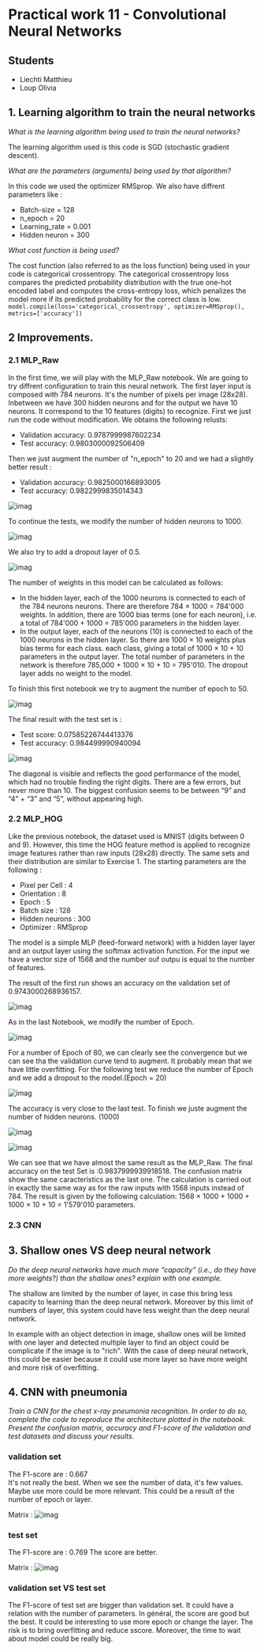 # Practical work 11 -  Convolutional Neural Networks 
## Students
- Liechti Matthieu
- Loup Olivia

## 1. Learning algorithm to train the neural networks
*What is the learning algorithm being used to train the neural networks?*

The learning algorithm used is this code is SGD (stochastic gradient descent).

*What are the parameters (arguments) being used by that algorithm?*

In this code we used the optimizer RMSprop. We also have diffrent parameters like :
- Batch-size = 128
- n_epoch = 20
- Learning_rate = 0.001
- Hidden neuron = 300

*What cost function is being used?*

The cost function (also referred to as the loss function) being used in your code is categorical crossentropy. The categorical crossentropy loss compares the predicted probability distribution with the true one-hot encoded label and computes the cross-entropy loss, which penalizes the model more if its predicted probability for the correct class is low.
`model.compile(loss='categorical_crossentropy', optimizer=RMSprop(), metrics=['accuracy'])`

## 2 Improvements. 
### 2.1 MLP_Raw

In the first time, we will play with the MLP_Raw notebook. We are going to try diffrent configuration to train this neural network. The first layer input is composed with 784 neurons. It's the number of pixels per image (28x28). Inbetween we have 300 hidden neurons and for the output we have 10 neurons. It correspond to the 10 features (digits) to recognize.
First we just run the code without modification. We obtains the following relusts:

- Validation accuracy: 0.9787999987602234
- Test accuracy: 0.9803000092506409

Then we just augment the number of "n_epoch" to 20 and we had a slightly better result :

- Validation accuracy: 0.9825000166893005
- Test accuracy: 0.9822999835014343

![imag](N_Epoch20.png)

To continue the tests, we modify the number of hidden neurons to 1000.

![imag](MLP_Raw_E20HN1000.png)

We also try to add a dropout layer of 0.5.

![imag](MLP_Raw_E20HN1000DO.png)


The number of weights in this model can be calculated as follows: 
- In the hidden layer, each of the 1000 neurons is connected to each of the 784 neurons 
neurons. There are therefore 784 × 1000 = 784'000 weights. In addition, there are 1000 bias terms (one 
for each neuron), i.e. a total of 784'000 + 1000 = 785'000 parameters in the 
hidden layer. 
- In the output layer, each of the neurons (10) is connected to each of the 1000 
neurons in the hidden layer. So there are 1000 × 10 weights plus bias terms for each class. 
each class, giving a total of 1000 × 10 + 10 parameters in the output layer. 
The total number of parameters in the network is therefore 785,000 + 1000 × 10 + 10 = 
795'010. The dropout layer adds no weight to the model.

To finish this first notebook we try to augment the number of epoch to 50.

![imag](MLP_Raw_E50HN1000DO.png)

The final result with the test set is :

- Test score: 0.07585226744413376
- Test accuracy: 0.984499990940094

![imag](MLP_Raw_E50HN1000DO_CM.png)

The diagonal is visible and reflects the good performance of the model, which had no trouble finding the right digits.  There are a few errors, but never more than 10. The biggest confusion seems to be between “9” and “4” + “3” and “5”, without appearing high.

### 2.2 MLP_HOG

Like the previous notebook, the dataset used is MNIST (digits between 0 and 9). However, this time the HOG feature method is applied to recognize image features rather than raw inputs (28x28) directly. 
The same sets and their distribution are similar to Exercise 1.
The starting parameters are the following :

- Pixel per Cell : 4
- Orientation : 8
- Epoch : 5
- Batch size : 128
- Hidden neurons : 300
- Optimizer : RMSprop

The model is a simple MLP (feed-forward network) with a hidden layer layer and an output layer using the softmax activation function. For the input we have a vector size of 1568 and the number ouf outpu is equal to the number of features.

The result of the first run shows an accuracy on the validation set of 0.9743000268936157.

![imag](MLP_HOG.png)

As in the last Notebook, we modify the number of Epoch. 

![imag](MLP_HOG_E80.png)

For a number of Epoch of 80, we can clearly see the convergence but we can see tha the validation curve tend to augment. It probably mean that we have little overfitting. 
For the following test we reduce the number of Epoch and we add a dropout to the model.(Epoch = 20)

![imag](MLP_HOG_E20_DO.png)

The accuracy is very close to the last test. To finish we juste augment the number of hidden neurons. (1000)

![imag](MLP_HOG_E20_DO_HN1000.png)


![imag](MLP_HOG_E20_DO_HN1000_CM.png)

We can see that we have almost the same result as the MLP_Raw. The final accuracy on the test Set is :0.9837999939918518. The confusion matrix show the same caracteristics as the last one. 
The calculation is carried out in exactly the same way as for the raw inputs with 1568 inputs instead of 784. The result is given by the following calculation: 
1568 × 1000 + 1000 + 1000 × 10 + 10 = 1'579'010 parameters.

### 2.3 CNN



## 3. Shallow ones VS deep neural network
*Do the deep neural networks have much more “capacity” (i.e., do they have more
weights?) than the shallow ones? explain with one example.*

The shallow are limited by the number of layer, in case this bring less capacity 
to learning than the deep neural network. Moreover by this limit of numbers of 
layer, this system could have less weight than the deep neural network.

In example with an object detection in image, shallow ones will be limited with 
one layer
and detected multiple layer to find an object could be complicate if the image 
is to "rich". With the case of deep neural network, this could be easier because
it could use more layer so have more weight and more risk of overfitting.
## 4. CNN with pneumonia 
*Train a CNN for the chest x-ray pneumonia recognition. In order to do so, complete
the code to reproduce the architecture plotted in the notebook. Present the
confusion matrix, accuracy and F1-score of the validation and test datasets and
discuss your results.*
### validation set
The F1-score are : 0.667\
It's not really the best.
When we see the number of data, it's few values. Maybe use more could be more 
relevant.
This could be a result of the number of epoch or layer.

Matrix :
![imag](matrix_cnn_pneumonia.png)
### test set
The F1-score are : 0.769
The score are better.

Matrix :
![imag](matrix_cnn_pneumonia_test_set.png)

### validation set VS test set 
The F1-score of test set are bigger than validation set.
It could have a relation with the number of parameters.
In général, the score are good but the best.
It could be interesting to use more epoch or change the layer.
The risk is to bring overfitting and reduce sscore. Moreover,
the time to wait about model could be really big.
